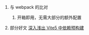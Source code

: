 1. 与 webpack 的比对
   1. 开箱即用，无需大部分的额外配置
   
2. 部分好文
   [深入浅出 Vite5 中依赖预构建](https://mp.weixin.qq.com/s/NlO1Aq6qPX7ww2ZPUsbp3w)
